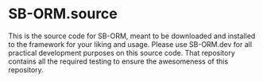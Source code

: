 SB-ORM.source
=============

This is the source code for SB-ORM, meant to be downloaded and installed to the framework for your liking and usage. Please use SB-ORM.dev for all practical development purposes on this source code. That repository contains all the required testing to ensure the awesomeness of this repository.
